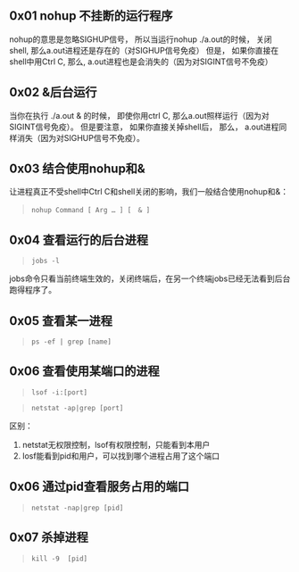 
## 0x01 nohup 不挂断的运行程序
nohup的意思是忽略SIGHUP信号， 所以当运行nohup ./a.out的时候， 关闭shell, 那么a.out进程还是存在的（对SIGHUP信号免疫）
但是， 如果你直接在shell中用Ctrl C, 那么, a.out进程也是会消失的（因为对SIGINT信号不免疫）

## 0x02 &后台运行
当你在执行 ./a.out & 的时候， 即使你用ctrl C,  那么a.out照样运行（因为对SIGINT信号免疫）。 
但是要注意， 如果你直接关掉shell后， 那么， a.out进程同样消失（因为对SIGHUP信号不免疫）。
  
## 0x03 结合使用nohup和&
让进程真正不受shell中Ctrl C和shell关闭的影响，我们一般结合使用nohup和&：
> ```shell
> nohup Command [ Arg … ] [　& ]
> ```

## 0x04 查看运行的后台进程
> ```shell
> jobs -l
> ```
jobs命令只看当前终端生效的，关闭终端后，在另一个终端jobs已经无法看到后台跑得程序了。

## 0x05 查看某一进程
> ```shell
> ps -ef | grep [name]
> ```

## 0x06 查看使用某端口的进程
> ```shell
> lsof -i:[port]
> ```

> ```shell
> netstat -ap|grep [port]
> ```
区别：
1. netstat无权限控制，lsof有权限控制，只能看到本用户
2. losf能看到pid和用户，可以找到哪个进程占用了这个端口

## 0x06 通过pid查看服务占用的端口
> ```shell
> netstat -nap|grep [pid]
> ```

## 0x07 杀掉进程
> ```shell
> kill -9  [pid]
> ```
